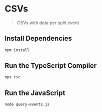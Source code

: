 # CSVs

> CSVs with data per split event

## Install Dependencies

```bash
npm install
```

## Run the TypeScript Compiler

```bash
npx tsc
```

## Run the JavaScript

```bash
node query-events.js
```
